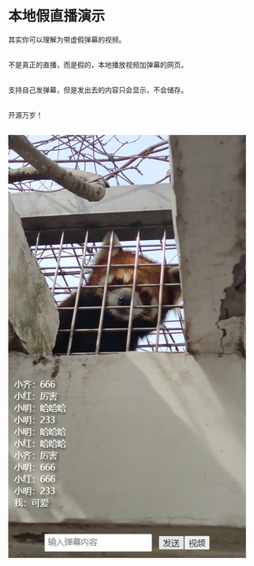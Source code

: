 # 本地假直播演示

其实你可以理解为带虚假弹幕的视频。<br><br>

不是真正的直播，而是假的，本地播放视频加弹幕的网页。<br><br>

支持自己发弹幕，但是发出去的内容只会显示，不会储存。<br><br>

开源万岁！<br><br>

![image](SC.jpg)